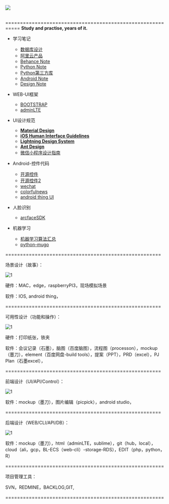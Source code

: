 ![](https://github.com/sideboyd/markdown/blob/master/image/7f419446815917.586530fe1cca4.jpg)

​     =========================================================== **Study and practise, years of it.**                                                                                                                                           

* 学习笔记
    - [数据库设计](https://github.com/sideboyd/markdown/blob/master/files/data%20design.md)
    - [阿里云产品](https://github.com/sideboyd/markdown/blob/master/files/aliyun.md)
    - [Behance Note](https://github.com/sideboyd/markdown/blob/master/files/Behance%20Note.md)
    - [Python Note](https://github.com/sideboyd/markdown/blob/master/files/Python%20note.md)
    - [Python第三方库](https://www.lfd.uci.edu/~gohlke/pythonlibs/)
    - [Android Note](https://github.com/sideboyd/AndroidNote)
    - [Design Note]()
* WEB-UI框架
    * [BOOTSTRAP](https://github.com/sideboyd/bootstrap)
    * [adminLTE](https://github.com/sideboyd/AdminLTE)


* UI设计规范
    * [**Material Design**](https://material.io/guidelines/resources/sticker-sheets-icons.html#sticker-sheets-icons-components)
    * [**iOS Human Interface Guidelines**](https://developer.apple.com/design/resources/#ios-apps)
    * [**Lightning Design System**](https://www.lightningdesignsystem.com/)
    * [**Ant Design**](https://ant.design/docs/resource/download-cn)
    * [微信小程序设计指南](https://mp.weixin.qq.com/debug/wxadoc/design/#资源下载)
* Android-控件代码
    * [开源控件](https://github.com/sideboyd/android-open-project)
    * [开源控件2](https://github.com/sideboyd/awesome-android)
    * [wechat](https://github.com/sideboyd/weui)
    * [colorfulnews](https://github.com/sideboyd/ColorfulNews)
    * [android thing UI](https://github.com/sideboyd/sample-simpleui)
* 人脸识别
    * [arcfaceSDK](https://github.com/sideboyd/ArcFaceDemo)
* 机器学习
    * [机器学习算法汇总](https://github.com//RedditSota/state-of-the-art-result-for-machine-learning-problems)
    * [python-mugo](https://github.com/brilee/MuGo)

=====================================================

场景设计（故事）：

![1](https://github.com/sideboyd/markdown/blob/master/image/%E5%9C%BA%E6%99%AFsiri%2BEDGE.gif)

硬件：MAC，edge，raspberryPI3，现场模拟场景

软件：IOS, android thing，

=====================================================

可用性设计（功能和操作）：

![1](https://github.com/sideboyd/markdown/blob/master/image/bricks.gif)

硬件：打印纸张，铁夹

软件：会议记录（石墨），脑图（百度脑图），流程图（processon），mockup（墨刀），element（百度网盘-build tools），提案（PPT），PRD（excel），PJ Plan（石墨excel），

=====================================================

前端设计（UI/API/Control）：

![1](https://github.com/sideboyd/markdown/blob/master/image/google_newsstand_like_navigation_pattern.gif)

软件：mockup（墨刀），图片编辑（picpick），android studio，

=====================================================

后端设计（WEB/CLI/API/DB）：

![1](https://github.com/sideboyd/markdown/blob/master/image/tables.gif)

软件：mockup（墨刀），html（adminLTE，sublime），git（hub，local），cloud（ali，gcp，BL-ECS（web-cli）-storage-RDS），EDIT（php，python，R）

======================================================

项目管理工具：

SVN，REDMINE，BACKLOG,GIT,

======================================================